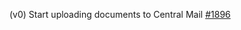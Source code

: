 (v0) Start uploading documents to Central Mail [#1896](https://github.com/department-of-veterans-affairs/vets-api/pull/1896)
